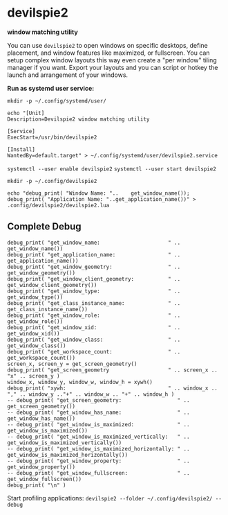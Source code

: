# devilspie2

**window matching utility**

You can use `devilspie2` to open windows on specific desktops, define placement, and window features like maximized, or fullscreen. You can setup complex window layouts this way even create a "per window" tiling manager if you want. Export your layouts and you can script or hotkey the launch and arrangement of your windows.

**Run as systemd user service:**

`mkdir -p ~/.config/systemd/user/`

```
echo "[Unit]
Description=Devilspie2 window matching utility

[Service]
ExecStart=/usr/bin/devilspie2

[Install]
WantedBy=default.target" > ~/.config/systemd/user/devilspie2.service
```
`systemctl --user enable devilspie2`  `systemctl --user start devilspie2`

`mkdir -p ~/.config/devilspie2`

```
echo "debug_print( "Window Name: "..	get_window_name());
debug_print( "Application Name: "..get_application_name())" > .config/devilspie2/devilspie2.lua
```

## Complete Debug

```
debug_print( "get_window_name:                      " .. get_window_name())
debug_print( "get_application_name:                 " .. get_application_name())
debug_print( "get_window_geometry:                  " .. get_window_geometry())
debug_print( "get_window_client_geometry:           " .. get_window_client_geometry())
debug_print( "get_window_type:                      " .. get_window_type())
debug_print( "get_class_instance_name:              " .. get_class_instance_name())
debug_print( "get_window_role:                      " .. get_window_role())
debug_print( "get_window_xid:                       " .. get_window_xid())
debug_print( "get_window_class:                     " .. get_window_class())
debug_print( "get_workspace_count:                  " .. get_workspace_count())
screen_x, screen_y = get_screen_geometry()
debug_print( "get_screen_geometry                   " .. screen_x .. "x" .. screen_y )
window_x, window_y, window_w, window_h = xywh()
debug_print( "xywh:                                 " .. window_x .. "," .. window_y .."+" .. window_w .. "+" .. window_h )
-- debug_print( "get_screen_geometry:                  " .. get_screen_geometry())
-- debug_print( "get_window_has_name:                  " .. get_window_has_name())
-- debug_print( "get_window_is_maximized:              " .. get_window_is_maximized())
-- debug_print( "get_window_is_maximized_vertically:   " .. get_window_is_maximized_vertically())
-- debug_print( "get_window_is_maximized_horizontally: " .. get_window_is_maximized_horizontally())
-- debug_print( "get_window_property:                  " .. get_window_property())
-- debug_print( "get_window_fullscreen:                " .. get_window_fullscreen())
debug_print( "\n" )
```

Start profiling applications: `devilspie2 --folder ~/.config/devilspie2/ --debug`
